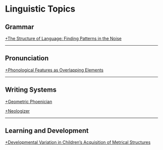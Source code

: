 # Linguistic Topics

<!-- [+The Problem of an International Language](https://www.duolingo.com/comment/3890570) -->

<!--<a href="http://vokation.com/2009/01/my-view-of-language.html" target="_blank">My View of Language</a>-->

<!--<a href="http://vokation.com/2008/05/working-glossary-of-linguistics.html" target="_blank">A Working Glossary of Linguistics</a>-->

<!--<a href="http://vokation.com/2008/11/quotable-bickerton.html" target="_blank">The Quotable Bickerton</a>-->

<!--<a href="http://vokation.com/2009/08/awesome-keyboard-layout.html" target="_blank">Awesome Keyboard Layout</a>-->

<!-- --- -->

## Grammar

[+The Structure of Language: Finding Patterns in the Noise](https://slideplayer.com/slide/9604402/)

---

## Pronunciation

[+Phonological Features as Overlapping Elements](https://www.khanacademy.org/computer-programming/phonological-features-as-overlapping-elements/6163632156573696)

---

## Writing Systems

[+Geometric Phoenician](https://codepen.io/cliffjones/pen/QWKGgQO)

[+Neologizer](https://github.com/cliffjones/neologizer)

---

## Learning and Development

[+Developmental Variation in Children’s Acquisition of Metrical Structures](https://lscmontgomerycac.com/wp-content/uploads/2012/01/developmentalvariation_cliffjones.pdf)

<!--<a href="http://vokation.com/2008/08/learning-to-communicate-part-1.html" target="_blank">Learning to Communicate</a> (<a href="http://vokation.com/2008/09/learning-to-communicate-part-2.html" target="_blank">Part 2</a>, <a href="http://vokation.com/2008/09/learning-to-communicate-part-3.html" target="_blank">Part 3</a>)-->

<!--<a href="http://vokation.com/2009/01/meis-too-words.html" target="_blank">Mei’s &ldquo;Too&rdquo; Words</a>-->

<!--<a href="http://vokation.com/2009/01/meis-early-language.html" target="_blank">Mei’s Early Language</a>-->
